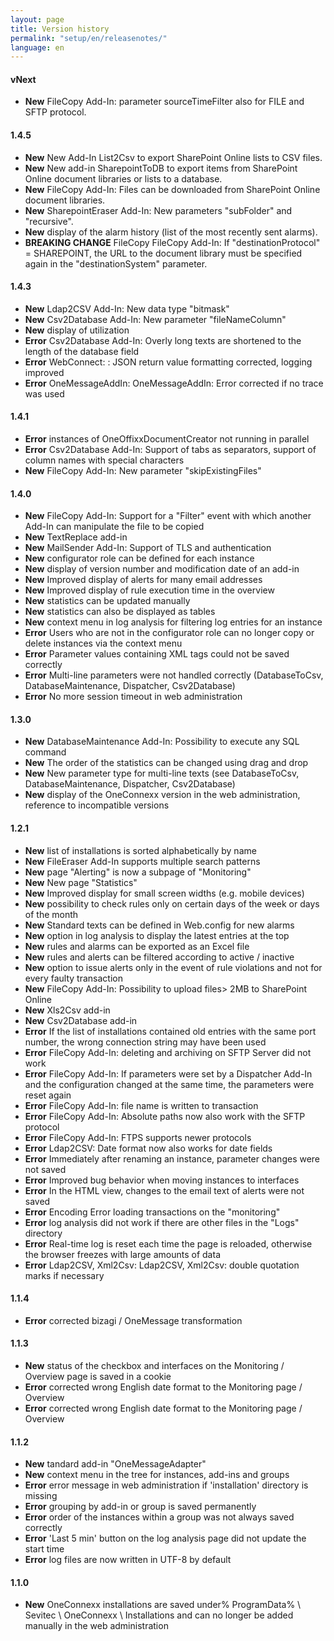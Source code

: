 ```yaml
---
layout: page
title: Version history
permalink: "setup/en/releasenotes/"
language: en
---
```


#### vNext

* __New__ FileCopy Add-In: parameter sourceTimeFilter also for FILE and SFTP protocol.


#### 1.4.5

* __New__ New Add-In List2Csv to export SharePoint Online lists to CSV files.
* __New__ New add-in SharepointToDB to export items from SharePoint Online document libraries or lists to a database.
* __New__ FileCopy Add-In: Files can be downloaded from SharePoint Online document libraries.
* __New__ SharepointEraser Add-In: New parameters "subFolder" and "recursive".
* __New__ display of the alarm history (list of the most recently sent alarms).
* __BREAKING CHANGE__ FileCopy FileCopy Add-In: If "destinationProtocol" = SHAREPOINT, the URL to the document library must be specified again in the "destinationSystem" parameter.


#### 1.4.3

* __New__ Ldap2CSV Add-In: New data type "bitmask"
* __New__ Csv2Database Add-In: New parameter "fileNameColumn"
* __New__ display of utilization
* __Error__ Csv2Database Add-In: Overly long texts are shortened to the length of the database field
* __Error__ WebConnect: : JSON return value formatting corrected, logging improved
* __Error__ OneMessageAddIn: OneMessageAddIn: Error corrected if no trace was used


#### 1.4.1

* __Error__ instances of OneOffixxDocumentCreator not running in parallel
* __Error__ Csv2Database Add-In: Support of tabs as separators, support of column names with special characters
* __New__ FileCopy Add-In: New parameter "skipExistingFiles"


#### 1.4.0

* __New__ FileCopy Add-In: Support for a "Filter" event with which another Add-In can manipulate the file to be copied
* __New__ TextReplace add-in
* __New__ MailSender Add-In: Support of TLS and authentication
* __New__ configurator role can be defined for each instance
* __New__ display of version number and modification date of an add-in
* __New__ Improved display of alerts for many email addresses
* __New__ Improved display of rule execution time in the overview
* __New__ statistics can be updated manually
* __New__ statistics can also be displayed as tables
* __New__ context menu in log analysis for filtering log entries for an instance
* __Error__ Users who are not in the configurator role can no longer copy or delete instances via the context menu
* __Error__ Parameter values ​​containing XML tags could not be saved correctly
* __Error__ Multi-line parameters were not handled correctly (DatabaseToCsv, DatabaseMaintenance, Dispatcher, Csv2Database)
* __Error__ No more session timeout in web administration


#### 1.3.0

* __New__ DatabaseMaintenance Add-In: Possibility to execute any SQL command
* __New__ The order of the statistics can be changed using drag and drop
* __New__ New parameter type for multi-line texts (see DatabaseToCsv, DatabaseMaintenance, Dispatcher, Csv2Database)
* __New__ display of the OneConnexx version in the web administration, reference to incompatible versions


#### 1.2.1

* __New__ list of installations is sorted alphabetically by name
* __New__ FileEraser Add-In supports multiple search patterns
* __New__ page "Alerting" is now a subpage of "Monitoring"
* __New__ New page "Statistics"
* __New__ Improved display for small screen widths (e.g. mobile devices)
* __New__ possibility to check rules only on certain days of the week or days of the month
* __New__ Standard texts can be defined in Web.config for new alarms
* __New__ option in log analysis to display the latest entries at the top
* __New__ rules and alarms can be exported as an Excel file
* __New__ rules and alerts can be filtered according to active / inactive
* __New__ option to issue alerts only in the event of rule violations and not for every faulty transaction
* __New__ FileCopy Add-In: Possibility to upload files> 2MB to SharePoint Online
* __New__ Xls2Csv add-in
* __New__ Csv2Database add-in
* __Error__ If the list of installations contained old entries with the same port number, the wrong connection string may have been used
* __Error__ FileCopy Add-In: deleting and archiving on SFTP Server did not work
* __Error__ FileCopy Add-In: If parameters were set by a Dispatcher Add-In and the configuration changed at the same time, the parameters were reset again
* __Error__ FileCopy Add-In: file name is written to transaction
* __Error__ FileCopy Add-In: Absolute paths now also work with the SFTP protocol
* __Error__ FileCopy Add-In: FTPS supports newer protocols
* __Error__ Ldap2CSV: Date format now also works for date fields
* __Error__ Immediately after renaming an instance, parameter changes were not saved
* __Error__ Improved bug behavior when moving instances to interfaces
* __Error__ In the HTML view, changes to the email text of alerts were not saved
* __Error__ Encoding Error loading transactions on the "monitoring"
* __Error__ log analysis did not work if there are other files in the "Logs" directory
* __Error__ Real-time log is reset each time the page is reloaded, otherwise the browser freezes with large amounts of data
* __Error__ Ldap2CSV, Xml2Csv: Ldap2CSV, Xml2Csv: double quotation marks if necessary


#### 1.1.4

* __Error__ corrected bizagi / OneMessage transformation


#### 1.1.3

* __New__ status of the checkbox and interfaces on the Monitoring / Overview page is saved in a cookie
* __Error__ corrected wrong English date format to the Monitoring page / Overview
* __Error__ corrected wrong English date format to the Monitoring page / Overview


#### 1.1.2

* __New__ tandard add-in "OneMessageAdapter"
* __New__ context menu in the tree for instances, add-ins and groups
* __Error__ error message in web administration if 'installation' directory is missing
* __Error__ grouping by add-in or group is saved permanently
* __Error__ order of the instances within a group was not always saved correctly
* __Error__ 'Last 5 min' button on the log analysis page did not update the start time
* __Error__ log files are now written in UTF-8 by default


#### 1.1.0

* __New__ OneConnexx installations are saved under% ProgramData% \ Sevitec \ OneConnexx \ Installations and can no longer be added manually in the web administration
